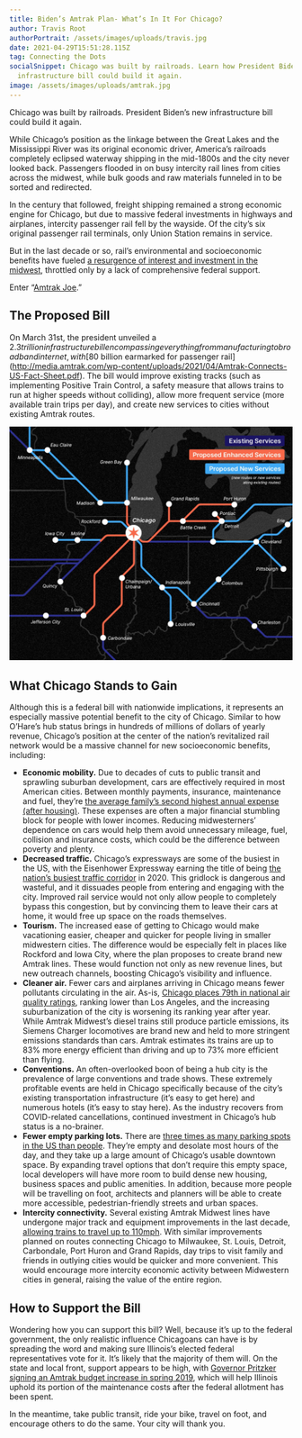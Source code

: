 ```yaml
---
title: Biden’s Amtrak Plan- What’s In It For Chicago?
author: Travis Root
authorPortrait: /assets/images/uploads/travis.jpg
date: 2021-04-29T15:51:28.115Z
tag: Connecting the Dots
socialSnippet: Chicago was built by railroads. Learn how President Biden’s new
  infrastructure bill could build it again.
image: /assets/images/uploads/amtrak.jpg
---
```

Chicago was built by railroads. President Biden’s new infrastructure bill could build it again.

While Chicago’s position as the linkage between the Great Lakes and the Mississippi River was its original economic driver, America’s railroads completely eclipsed waterway shipping in the mid-1800s and the city never looked back. Passengers flooded in on busy intercity rail lines from cities across the midwest, while bulk goods and raw materials funneled in to be sorted and redirected.

In the century that followed, freight shipping remained a strong economic engine for Chicago, but due to massive federal investments in highways and airplanes, intercity passenger rail fell by the wayside. Of the city’s six original passenger rail terminals, only Union Station remains in service.

But in the last decade or so, rail’s environmental and socioeconomic benefits have fueled [a resurgence of interest and investment in the midwest](https://elpc.org/blog/getting-back-on-track-illinois-rail/), throttled only by a lack of comprehensive federal support.

Enter “[Amtrak Joe](https://www.businessinsider.com/amtrak-joe-brief-history-of-bidens-history-americas-railroad-2021-4).”

## The Proposed Bill

On March 31st, the president unveiled a $2.3 trillion infrastructure bill encompassing everything from manufacturing to broadband internet, with [$80 billion earmarked for passenger rail](http://media.amtrak.com/wp-content/uploads/2021/04/Amtrak-Connects-US-Fact-Sheet.pdf). The bill would improve existing tracks (such as implementing Positive Train Control, a safety measure that allows trains to run at higher speeds without colliding), allow more frequent service (more available train trips per day), and create new services to cities without existing Amtrak routes.



![Existing, proposed enhanced, and proposed new train services around the Chicago area.](/assets/images/uploads/train-routes.jpg)

## What Chicago Stands to Gain

Although this is a federal bill with nationwide implications, it represents an especially massive potential benefit to the city of Chicago. Similar to how O’Hare’s hub status brings in hundreds of millions of dollars of yearly revenue, Chicago’s position at the center of the nation’s revitalized rail network would be a massive channel for new socioeconomic benefits, including:

* **Economic mobility.** Due to decades of cuts to public transit and sprawling suburban development, cars are effectively required in most American cities. Between monthly payments, insurance, maintenance and fuel, they’re [the average family’s second highest annual expense (after housing)](https://www.bls.gov/cex/tables/calendar-year/mean-item-share-average-standard-error/cu-income-quintiles-before-taxes-2019.pdf). These expenses are often a major financial stumbling block for people with lower incomes. Reducing midwesterners’ dependence on cars would help them avoid unnecessary mileage, fuel, collision and insurance costs, which could be the difference between poverty and plenty.
* **Decreased traffic.** Chicago’s expressways are some of the busiest in the US, with the Eisenhower Expressway earning the title of being [the nation’s busiest traffic corridor](https://www.nbcchicago.com/news/local/chicago-ranked-third-most-congested-city-in-us-worst-traffic-stretch-nationwide/2457591/) in 2020. This gridlock is dangerous and wasteful, and it dissuades people from entering and engaging with the city. Improved rail service would not only allow people to completely bypass this congestion, but by convincing them to leave their cars at home, it would free up space on the roads themselves.
* **Tourism.** The increased ease of getting to Chicago would make vacationing easier, cheaper and quicker for people living in smaller midwestern cities. The difference would be especially felt in places like Rockford and Iowa City, where the plan proposes to create brand new Amtrak lines. These would function not only as new revenue lines, but new outreach channels, boosting Chicago’s visibility and influence.
* **Cleaner air.** Fewer cars and airplanes arriving in Chicago means fewer pollutants circulating in the air. As-is, [Chicago places 79th in national air quality ratings](https://www.iqair.com/us/usa/illinois/chicago), ranking lower than Los Angeles, and the increasing suburbanization of the city is worsening its ranking year after year. While Amtrak Midwest’s diesel trains still produce particle emissions, its Siemens Charger locomotives are brand new and held to more stringent emissions standards than cars. Amtrak estimates its trains are up to 83% more energy efficient than driving and up to 73% more efficient than flying.
* **Conventions.** An often-overlooked boon of being a hub city is the prevalence of large conventions and trade shows. These extremely profitable events are held in Chicago specifically because of the city’s existing transportation infrastructure (it’s easy to get here) and numerous hotels (it’s easy to stay here). As the industry recovers from COVID-related cancellations, continued investment in Chicago’s hub status is a no-brainer.
* **Fewer empty parking lots.** There are [three times as many parking spots in the US than people](https://www.vox.com/a/new-economy-future/cars-cities-technologies). They’re empty and desolate most hours of the day, and they take up a large amount of Chicago’s usable downtown space. By expanding travel options that don’t require this empty space, local developers will have more room to build dense new housing, business spaces and public amenities. In addition, because more people will be travelling on foot, architects and planners will be able to create more accessible, pedestrian-friendly streets and urban spaces.
* **Intercity connectivity.** Several existing Amtrak Midwest lines have undergone major track and equipment improvements in the last decade, [allowing trains to travel up to 110mph](https://www.mlive.com/news/kalamazoo/2012/02/amtrak_celebrates_speed_increa.html). With similar improvements planned on routes connecting Chicago to Milwaukee, St. Louis, Detroit, Carbondale, Port Huron and Grand Rapids, day trips to visit family and friends in outlying cities would be quicker and more convenient. This would encourage more intercity economic activity between Midwestern cities in general, raising the value of the entire region.

## How to Support the Bill

Wondering how you can support this bill? Well, because it’s up to the federal government, the only realistic influence Chicagoans can have is by spreading the word and making sure Illinois’s elected federal representatives vote for it. It’s likely that the majority of them will. On the state and local front, support appears to be high, with [Governor Pritzker signing an Amtrak budget increase in spring 2019](https://elpc.org/blog/getting-back-on-track-illinois-rail/), which will help Illinois uphold its portion of the maintenance costs after the federal allotment has been spent.

In the meantime, take public transit, ride your bike, travel on foot, and encourage others to do the same. Your city will thank you.